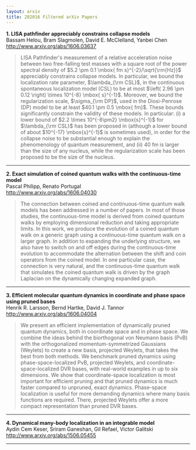 ```yaml
---
layout: arxiv
title: 202016 Filtered arXiv Papers
---
```


**1.    LISA pathfinder appreciably constrains collapse models**  
Bassam Helou, Bram Slagmolen, David E. McClelland, Yanbei Chen  
http://www.arxiv.org/abs/1606.03637  
<blockquote>
<p>
LISA Pathfinder's measurement of a relative acceleration noise between two free-falling test masses with a square root of the power spectral density of $5.2 \pm 0.1 \mbox{ fm s}^{-2}/\sqrt{\rm{Hz}}$ appreciably constrains collapse models. In particular, we bound the localization rate parameter, $\lambda_{\rm CSL}$, in the continuous spontaneous localization model (CSL) to be at most $\left( 2.96 \pm 0.12 \right) \times 10^{-8} \mbox{ s}^{-1}$. Moreover, we bound the regularization scale, $\sigma_{\rm DP}$, used in the Diosi-Penrose (DP) model to be at least $40.1 \pm 0.5 \mbox{ fm}$. These bounds significantly constrain the validity of these models. In particular: (i) a lower bound of $2.2 \times 10^{-8\pm2} \mbox{s}^{-1}$ for $\lambda_{\rm CSL}$ has been proposed in (although a lower bound of about $10^{-17} \mbox{s}^{-1}$ is sometimes used), in order for the collapse noise to be substantial enough to explain the phenomenology of quantum measurement, and (ii) 40 fm is larger than the size of any nucleus, while the regularization scale has been proposed to be the size of the nucleus.
</p>
</blockquote>

------

**2.    Exact simulation of coined quantum walks with the continuous-time model**  
Pascal Philipp, Renato Portugal  
http://www.arxiv.org/abs/1606.04030  
<blockquote>
<p>
The connection between coined and continuous-time quantum walk models has been addressed in a number of papers. In most of those studies, the continuous-time model is derived from coined quantum walks by employing dimensional reduction and taking appropriate limits. In this work, we produce the evolution of a coined quantum walk on a generic graph using a continuous-time quantum walk on a larger graph. In addition to expanding the underlying structure, we also have to switch on and off edges during the continuous-time evolution to accommodate the alternation between the shift and coin operators from the coined model. In one particular case, the connection is very natural, and the continuous-time quantum walk that simulates the coined quantum walk is driven by the graph Laplacian on the dynamically changing expanded graph.
</p>
</blockquote>

------

**3.    Efficient molecular quantum dynamics in coordinate and phase space using pruned bases**  
Henrik R. Larsson, Bernd Hartke, David J. Tannor  
http://www.arxiv.org/abs/1606.04004  
<blockquote>
<p>
We present an efficient implementation of dynamically pruned quantum dynamics, both in coordinate space and in phase space. We combine the ideas behind the biorthogonal von Neumann basis (PvB) with the orthogonalized momentum-symmetrized Gaussians (Weylets) to create a new basis, projected Weylets, that takes the best from both methods. We benchmark pruned dynamics using phase-space-localized PvB, projected Weylets, and coordinate-space-localized DVR bases, with real-world examples in up to six dimensions. We show that coordinate-space localization is most important for efficient pruning and that pruned dynamics is much faster compared to unpruned, exact dynamics. Phase-space localization is useful for more demanding dynamics where many basis functions are required. There, projected Weylets offer a more compact representation than pruned DVR bases.
</p>
</blockquote>

------

**4.    Dynamical many-body localization in an integrable model**  
Aydin Cem Keser, Sriram Ganeshan, Gil Refael, Victor Galitski  
http://www.arxiv.org/abs/1506.05455  
<blockquote>
<p>

</p>
</blockquote>

------


